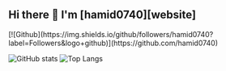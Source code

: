 ## Hi there 👋 I'm [hamid0740][website]
<!--![](https://visitor-badge.laobi.icu/badge?page_id=hamid0740.hamid0740)--> [![Github](https://img.shields.io/github/followers/hamid0740?label=Followers&logo+github)](https://github.com/hamid0740)

![GitHub stats](https://github-readme-stats.vercel.app/api?username=hamid0740&show_icons=true&theme=tokyonight)
![Top Langs](https://github-readme-stats.vercel.app/api/top-langs/?username=hamid0740&theme=tokyonight)

<!--
**hamid0740/hamid0740** is a ✨ _special_ ✨ repository because its `README.md` (this file) appears on your GitHub profile.

Here are some ideas to get you started:

- 🔭 I’m currently working on ...
- 🌱 I’m currently learning ...
- 👯 I’m looking to collaborate on ...
- 🤔 I’m looking for help with ...
- 💬 Ask me about ...
- 📫 How to reach me: ...
- 😄 Pronouns: ...
- ⚡ Fun fact: ...
-->
